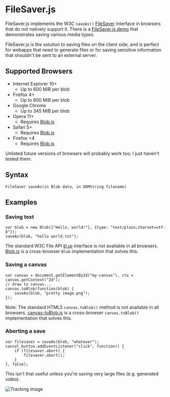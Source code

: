 FileSaver.js
============

FileSaver.js implements the W3C `saveAs()` [FileSaver][1] interface in browsers that do
not natively support it. There is a [FileSaver.js demo][2] that demonstrates saving
various media types.

FileSaver.js is the solution to saving files on the client side, and is perfect for
webapps that need to generate files or for saving sensitive information that shouldn't be
sent to an external server.

Supported Browsers
------------------

* Internet Explorer 10+
  * Up to 600 MiB per blob
* Firefox 4+
  * Up to 800 MiB per blob
* Google Chrome
  * Up to 345 MiB per blob
* Opera 11+
  * Requires [Blob.js](https://github.com/eligrey/Blob.js)
* Safari 5+
  * Requires [Blob.js](https://github.com/eligrey/Blob.js)
* Firefox <4
  * Requires [Blob.js](https://github.com/eligrey/Blob.js)

Unlisted future versions of browsers will probably work too; I just haven't
tested them.

Syntax
------

    FileSaver saveAs(in Blob data, in DOMString filename)

Examples
--------

### Saving text

    var blob = new Blob(["Hello, world!"], {type: "text/plain;charset=utf-8"});
    saveAs(blob, "hello world.txt");

The standard W3C File API [`Blob`][3] interface is not available in all browsers.
[Blob.js][4] is a cross-browser `Blob` implementation that solves this.

### Saving a canvas

    var canvas = document.getElementById("my-canvas"), ctx = canvas.getContext("2d");
	// draw to canvas...
    canvas.toBlob(function(blob) {
        saveAs(blob, "pretty image.png");
    });

Note: The standard HTML5 `canvas.toBlob()` method is not available in all browsers.
[canvas-toBlob.js][5] is a cross-browser `canvas.toBlob()` implementation that solves
this.

### Aborting a save

    var filesaver = saveAs(blob, "whatever");
    cancel_button.addEventListener("click", function() {
        if (filesaver.abort) {
            filesaver.abort();
        }
    }, false);

This isn't that useful unless you're saving very large files (e.g. generated video).

![Tracking image](https://in.getclicky.com/212712ns.gif)

  [1]: http://www.w3.org/TR/file-writer-api/#the-filesaver-interface
  [2]: http://eligrey.com/demos/FileSaver.js/
  [3]: https://developer.mozilla.org/en-US/docs/DOM/Blob
  [4]: https://github.com/eligrey/Blob.js
  [5]: https://github.com/eligrey/canvas-toBlob.js
